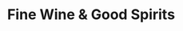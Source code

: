---
title: "Fine Wine & Good Spirits"
url: /easton/fine-wine-and-good-spirits-nazareth-road/
shop: alcohol
---